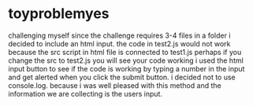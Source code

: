 # toyproblemyes
challenging myself
since the challenge requires 3-4 files in a folder i decided to include an html input. the code in test2.js would not work because the src script in html file is connected to test1.js perhaps if you change the src to test2.js you will see your code working
i used the html input button to see if the code is working by typing  a number in the input and get alerted when you click the submit button. i decided not to use console.log. because i was well pleased with this method and the information we are collecting is the users input.
